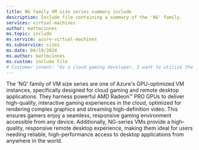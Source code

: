 ```yaml
---
title: NG family VM size series summary include
description: Include file containing a summary of the 'NG' family.
services: virtual-machines
author: mattmcinnes
ms.topic: include
ms.service: azure-virtual-machines
ms.subservice: sizes
ms.date: 04/19/2024
ms.author: mattmcinnes
ms.custom: include file
# Customer intent: "As a cloud gaming developer, I want to utilize the NG family VM size series, so that I can deliver high-quality gaming experiences and responsive remote desktop applications for my users."
---
```

The 'NG' family of VM size series are one of Azure's GPU-optimized VM instances, specifically designed for cloud gaming and remote desktop applications. They harness powerful AMD Radeon™ PRO GPUs to deliver high-quality, interactive gaming experiences in the cloud, optimized for rendering complex graphics and streaming high-definition video. This ensures gamers enjoy a seamless, responsive gaming environment accessible from any device. Additionally, NG-series VMs provide a high-quality, responsive remote desktop experience, making them ideal for users needing reliable, high-performance access to desktop applications from anywhere in the world.